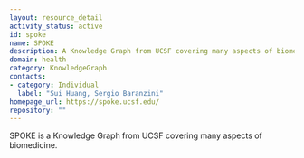 ```yaml
---
layout: resource_detail
activity_status: active
id: spoke
name: SPOKE
description: A Knowledge Graph from UCSF covering many aspects of biomedicine.
domain: health
category: KnowledgeGraph
contacts:
- category: Individual
  label: "Sui Huang, Sergio Baranzini"
homepage_url: https://spoke.ucsf.edu/
repository: ""
---
```


SPOKE is a Knowledge Graph from UCSF covering many aspects of biomedicine.
